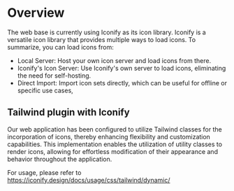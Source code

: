 # Overview

The web base is currently using Iconify as its icon library.
Iconify is a versatile icon library that provides multiple ways to load icons. To summarize, you can load icons from:

- Local Server: Host your own icon server and load icons from there.
- Iconify's Icon Server: Use Iconify's own server to load icons, eliminating the need for self-hosting.
- Direct Import: Import icon sets directly, which can be useful for offline or specific use cases,

## Tailwind plugin with Iconify

Our web application has been configured to utilize Tailwind classes for the incorporation of icons, thereby enhancing flexibility and customization capabilities. This implementation enables the utilization of utility classes to render icons, allowing for effortless modification of their appearance and behavior throughout the application.

For usage, please refer to
https://iconify.design/docs/usage/css/tailwind/dynamic/
